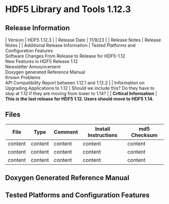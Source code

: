 # HDF5 Library and Tools 1.12.3

## Release Information

| Version | HDF5 1.12.3 |
| Release Date |  11/9/23 |
| Release Notes | Release Notes | 
| Additional Release Information | Tested Platforms and Configuration Features <br> Software Changes From Release to Release for HDF5-1.12 <br> New Features in HDF5 Release 1.12 <br> Newsletter Announcement <br> Doxygen generated Reference Manual <br> Known Problems <br> API Compatibility Report between 1.12.1 and 1.12.2  |
| Information on Upgrading Applications to 1.12 | Should we include this? Do they have to stop at 1.12 if they are moving from lower to 1.14? | 
| **Critical Information** | **This is the last release for HDF5 1.12. Users should move to HDF5 1.14.** 

## Files 
  
| File | Type | Comment | Install Instructions | md5 Checksum |
| ---- | ---- | ---- | ---- | ---- | 
| content | content | content | content | content |
| content | content | content | content | content |
| content | content | content | content | content |

## Doxygen Generated Reference Manual         
    

## Tested Platforms and Configuration Features
        
